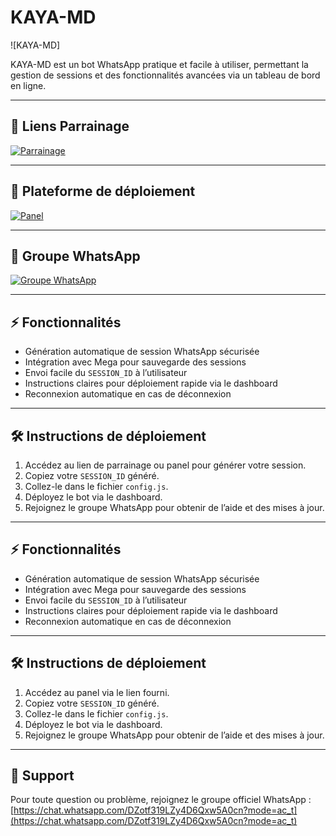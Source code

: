 # KAYA-MD

![KAYA-MD]

KAYA-MD est un bot WhatsApp pratique et facile à utiliser, permettant la gestion de sessions et des fonctionnalités avancées via un tableau de bord en ligne.

---

## 🔗 Liens Parrainage
[![Parrainage](https://img.shields.io/badge/Parrainage-Visiter-green?style=for-the-badge&logo=whatsapp)](https://kaya-md-session-id-0hdu.onrender.com/)

---

## 🔗 Plateforme de déploiement
[![Panel](https://img.shields.io/badge/Panel-Accéder-blue?style=for-the-badge&logo=github)](https://dashboard.katabump.com/auth/login#483bf6)

---

## 🔗 Groupe WhatsApp
[![Groupe WhatsApp](https://img.shields.io/badge/Groupe_WhatsApp-Rejoindre-green?style=for-the-badge&logo=whatsapp)](https://chat.whatsapp.com/DZotf319LZy4D6Qxw5A0cn?mode=ac_t)

---

## ⚡ Fonctionnalités
- Génération automatique de session WhatsApp sécurisée
- Intégration avec Mega pour sauvegarde des sessions
- Envoi facile du `SESSION_ID` à l’utilisateur
- Instructions claires pour déploiement rapide via le dashboard
- Reconnexion automatique en cas de déconnexion

---

## 🛠️ Instructions de déploiement
1. Accédez au lien de parrainage ou panel pour générer votre session.  
2. Copiez votre `SESSION_ID` généré.  
3. Collez-le dans le fichier `config.js`.  
4. Déployez le bot via le dashboard.  
5. Rejoignez le groupe WhatsApp pour obtenir de l’aide et des mises à jour.
---

## ⚡ Fonctionnalités
- Génération automatique de session WhatsApp sécurisée
- Intégration avec Mega pour sauvegarde des sessions
- Envoi facile du `SESSION_ID` à l’utilisateur
- Instructions claires pour déploiement rapide via le dashboard
- Reconnexion automatique en cas de déconnexion

---

## 🛠️ Instructions de déploiement
1. Accédez au panel via le lien fourni.  
2. Copiez votre `SESSION_ID` généré.  
3. Collez-le dans le fichier `config.js`.  
4. Déployez le bot via le dashboard.  
5. Rejoignez le groupe WhatsApp pour obtenir de l’aide et des mises à jour.

---

## 💬 Support
Pour toute question ou problème, rejoignez le groupe officiel WhatsApp :  
[https://chat.whatsapp.com/DZotf319LZy4D6Qxw5A0cn?mode=ac_t](https://chat.whatsapp.com/DZotf319LZy4D6Qxw5A0cn?mode=ac_t)
